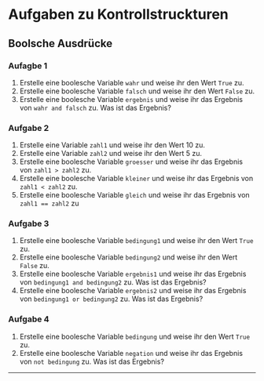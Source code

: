 # Aufgaben zu Kontrollstruckturen

## Boolsche Ausdrücke

### Aufagbe 1

1. Erstelle eine boolesche Variable `wahr` und weise ihr den Wert `True` zu.
2. Erstelle eine boolesche Variable `falsch` und weise ihr den Wert `False` zu.
3. Erstelle eine boolesche Variable `ergebnis` und weise ihr das Ergebnis von `wahr and falsch` zu. Was ist das Ergebnis?

### Aufgabe 2

1. Erstelle eine Variable `zahl1` und weise ihr den Wert 10 zu.
2. Erstelle eine Variable `zahl2` und weise ihr den Wert 5 zu.
3. Erstelle eine boolesche Variable `groesser` und weise ihr das Ergebnis von `zahl1 > zahl2` zu.
4. Erstelle eine boolesche Variable `kleiner` und weise ihr das Ergebnis von `zahl1 < zahl2` zu.
5. Erstelle eine boolesche Variable `gleich` und weise ihr das Ergebnis von `zahl1 == zahl2` zu

### Aufgabe 3

1. Erstelle eine boolesche Variable `bedingung1` und weise ihr den Wert `True` zu.
2. Erstelle eine boolesche Variable `bedingung2` und weise ihr den Wert `False` zu.
3. Erstelle eine boolesche Variable `ergebnis1` und weise ihr das Ergebnis von `bedingung1 and bedingung2` zu. Was ist das Ergebnis?
4. Erstelle eine boolesche Variable `ergebnis2` und weise ihr das Ergebnis von `bedingung1 or bedingung2` zu. Was ist das Ergebnis?

### Aufgabe 4

1. Erstelle eine boolesche Variable `bedingung` und weise ihr den Wert `True` zu.
2. Erstelle eine boolesche Variable `negation` und weise ihr das Ergebnis von `not bedingung` zu. Was ist das Ergebnis?

---

